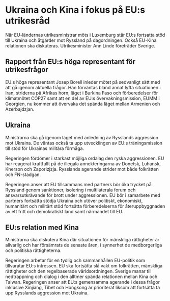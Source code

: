 # Ukraina och Kina i fokus på EU:s utrikesråd

När EU\-ländernas utrikesministrar möts i Luxemburg står EU:s fortsatta stöd till Ukraina och åtgärder mot Ryssland på dagordningen. Också EU\-Kina relationen ska diskuteras. Utrikesminister Ann Linde företräder Sverige.


## Rapport från EU:s höga representant för utrikesfrågor

EU:s höga representant Josep Borell inleder mötet på sedvanligt sätt med att gå igenom aktuella frågor. Han förväntas bland annat lyfta situationen i Iran, striderna på Afrikas horn, läget i Burkina Faso och förberedelser för klimatmötet COP27 samt att en del av EU:s övervakningsmission, EUMM i Georgien, nu kommer att övervaka det spända läget mellan Armenien och Azerbajdzjan.

## Ukraina

Ministrarna ska gå igenom läget med anledning av Rysslands aggression mot Ukraina. De väntas också ta upp utvecklingen av EU:s träningsmission till stöd för Ukrainas militära förmåga.

Regeringen fördömer i starkast möjliga ordalag den ryska aggressionen. EU har reagerat kraftfullt på de illegala annekteringarna av Donetsk, Luhansk, Kherson och Zaporizjzja. Rysslands agerande strider mot både folkrätten och FN\-stadgan.

Regeringen anser att EU tillsammans med partners bör öka trycket på Ryssland genom sanktioner, isolering i multilaterala forum och ansvarsutkrävande för brott under aggressionen. EU bör i samarbete med partners fortsätta stödja Ukraina och utöver politiskt, ekonomiskt, humanitärt och militärt stöd fortsätta förberedelserna för återuppbyggnaden av ett fritt och demokratiskt land samt närmandet till EU.

## EU:s relation med Kina

Ministrarna ska diskutera Kina där situationen för mänskliga rättigheter är allvarlig och har försämrats de senaste åren, i synnerhet de medborgerliga och politiska rättigheterna.

Regeringen arbetar för en tydlig och sammanhållen EU\-politik som tillvaratar EU:s intressen. EU ska fortsätta slå vakt om folkrätten, mänskliga rättigheter och den regelbaserade världsordningen. Sverige manar till nedtrappning och dialog i den alltmer spända relationen mellan Kina och Taiwan. Regeringen anser att EU:s gemensamma agerande i dessa frågor inklusive Xinjiang, Tibet och Hongkong är prioriterat liksom att fortsätta ta upp Rysslands aggression mot Ukraina.
